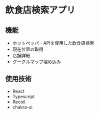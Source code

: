 # 飲食店検索アプリ

## 機能
- ホットペッパーAPIを使用した飲食店検索
- 現在位置の取得
- 店舗詳細
- グーグルマップ埋め込み

## 使用技術
- React
- Typescript
- Recoil
- chakra-ui

